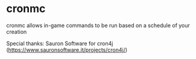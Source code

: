 cronmc
=============
cronmc allows in-game commands to be run based on a schedule of your creation


Special thanks: Sauron Software for cron4j (https://www.sauronsoftware.it/projects/cron4j/)